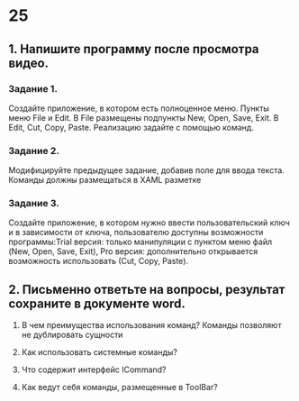 # 25
## 1.	Напишите программу после просмотра видео.

### Задание 1. 
Создайте приложение, в котором есть полноценное меню. Пункты меню File и Edit. В File размещены подпункты New, Open, Save, Exit. В Edit, Сut, Copy, Paste. Реализацию задайте с помощью команд.

### Задание 2. 
Модифицируйте предыдущее задание, добавив поле для ввода текста. Команды должны размещаться в XAML разметке

### Задание 3. 
Создайте приложение, в котором нужно ввести пользовательский ключ и в зависимости от ключа, пользователю доступны возможности программы:Trial версия: только манипуляции с пунктом меню файл (New, Open, Save, Exit), Pro версия: дополнительно открывается возможность использовать (Сut, Copy, Paste).

## 2. Письменно ответьте на вопросы, результат сохраните в документе word.

1.	В чем преимущества использования команд?
Команды позволяют не дублировать сущности
2.	Как использовать системные команды? 

3.	Что содержит интерфейс ICommand? 

4.	Как ведут себя команды, размещенные в ToolBar?


